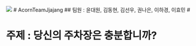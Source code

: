 <img src="https://img.shields.io/badge/AcornTeam 짜장-3178C6?style=flat&logo=Python&logoColor=white"/>
# AcornTeamJjajang
## 팀원 : 윤대원, 김동현, 김선우, 권나은, 이하경, 이효민
# <h1>주제 : 당신의 주차장은 충분합니까?</h1>

